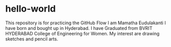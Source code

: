 # hello-world
This repository is for practicing the GitHub Flow
I am Mamatha Eudulakanti
I have born and bought up in Hyderabad. 
I have Graduated from BVRIT HYDERABAD College of Engineering for Women.
My interest are drawing sketches and pencil arts.
